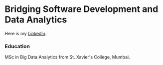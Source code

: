 # Bridging Software Development and Data Analytics
Here is my [LinkedIn](https://www.linkedin.com/in/karthikchauhan).

### Education
MSc in Big Data Analytics from St. Xavier's College, Mumbai.
